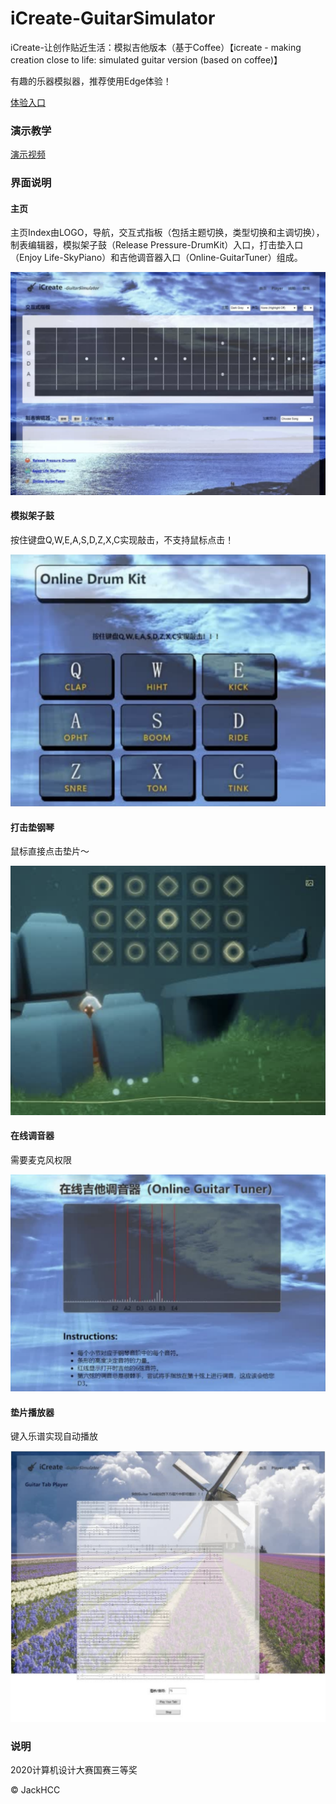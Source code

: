 # iCreate-GuitarSimulator
iCreate-让创作贴近生活：模拟吉他版本（基于Coffee）【icreate - making creation close to life: simulated guitar version (based on coffee)】

有趣的乐器模拟器，推荐使用Edge体验！

[体验入口](https://blog.creativecc.cn/iCreate-GuitarSimulator/index)

### 演示教学
[演示视频](https://www.bilibili.com/video/BV1HC4y1x7ek/)

### 界面说明
#### 主页
主页Index由LOGO，导航，交互式指板（包括主题切换，类型切换和主调切换），制表编辑器，模拟架子鼓（Release Pressure-DrumKit）入口，打击垫入口（Enjoy Life-SkyPiano）和吉他调音器入口（Online-GuitarTuner）组成。

![主页](intro/index.png)

#### 模拟架子鼓
按住键盘Q,W,E,A,S,D,Z,X,C实现敲击，不支持鼠标点击！

![模拟架子鼓](intro/DrumKit.png)

#### 打击垫钢琴
鼠标直接点击垫片～

![打击垫钢琴](intro/DrumPanel.png)

#### 在线调音器
需要麦克风权限

![在线调音器](intro/GuitarTuner.png)

#### 垫片播放器
键入乐谱实现自动播放

![垫片播放器](intro/TabPlayer.png)

### 说明
2020计算机设计大赛国赛三等奖

© JackHCC
